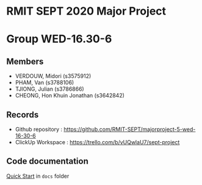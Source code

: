 # RMIT SEPT 2020 Major Project

# Group WED-16.30-6

## Members
* VERDOUW, Midori (s3575912)
* PHAM, Van (s3788106)
* TJIONG, Julian (s3786866)
* CHEONG, Hon Khuin Jonathan (s3642842)

## Records

* Github repository : https://github.com/RMIT-SEPT/majorproject-5-wed-16-30-6
* ClickUp Workspace : https://trello.com/b/vUQwlaU7/sept-project


## Code documentation

[Quick Start](/docs/README.md) in `docs` folder
